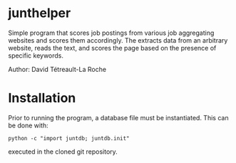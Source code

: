 # junthelper

Simple program that scores job postings from various job aggregating websites and scores them accordingly. The extracts data from an arbitrary website, reads the text, and scores the page based on the presence of specific keywords.

Author: David Tétreault-La Roche
# Installation
Prior to running the program, a database file must be instantiated. This can be done with:
```
python -c "import juntdb; juntdb.init"
```
executed in the cloned git repository.

